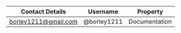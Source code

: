 | Contact Details | Username | Property |
| --- | --- | --- |
| borley1211@gmail.com | @borley1211 | Documentation |
